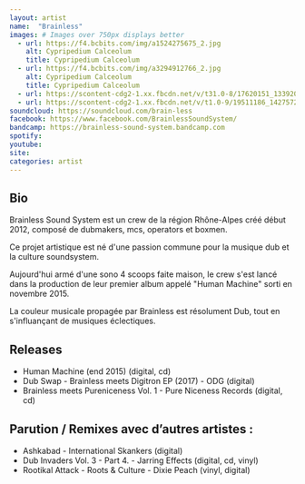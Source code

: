 ```yaml
---
layout: artist
name:  "Brainless"
images: # Images over 750px displays better
  - url: https://f4.bcbits.com/img/a1524275675_2.jpg
    alt: Cypripedium Calceolum
    title: Cypripedium Calceolum
  - url: https://f4.bcbits.com/img/a3294912766_2.jpg
    alt: Cypripedium Calceolum
    title: Cypripedium Calceolum
  - url: https://scontent-cdg2-1.xx.fbcdn.net/v/t31.0-8/17620151_1339207969505219_5272175736473217271_o.jpg?oh=f70e2ac36f5614fec01982994aecca5d&oe=5A0DC8D5
  - url: https://scontent-cdg2-1.xx.fbcdn.net/v/t1.0-9/19511186_1427572017335480_8498521850388758244_n.jpg?oh=b8e805a42b435e77c020f7ced380a0f2&oe=59C4E318
soundcloud: https://soundcloud.com/brain-less
facebook: https://www.facebook.com/BrainlessSoundSystem/
bandcamp: https://brainless-sound-system.bandcamp.com
spotify:
youtube:
site:
categories: artist
---
```


## Bio
Brainless Sound System est un crew de la région Rhône-Alpes créé début 2012, composé de dubmakers, mcs, operators et boxmen. 

Ce projet artistique est né d'une passion commune pour la musique dub et la culture soundsystem. 

Aujourd'hui armé d'une sono 4 scoops faite maison, le crew s'est lancé dans la production de leur premier album appelé "Human Machine" sorti en novembre 2015. 

La couleur musicale propagée par Brainless est résolument Dub, tout en s'influançant de musiques éclectiques.

## Releases
 - Human Machine (end 2015) (digital, cd)
 - Dub Swap - Brainless meets Digitron EP (2017) - ODG (digital)
 - Brainless meets Pureniceness Vol. 1 - Pure Niceness Records (digital, cd)

## Parution / Remixes avec d’autres artistes :
 - Ashkabad - International Skankers (digital)
 - Dub Invaders Vol. 3 - Part 4. - Jarring Effects (digital, cd, vinyl)
 - Rootikal Attack - Roots & Culture - Dixie Peach (vinyl, digital)
